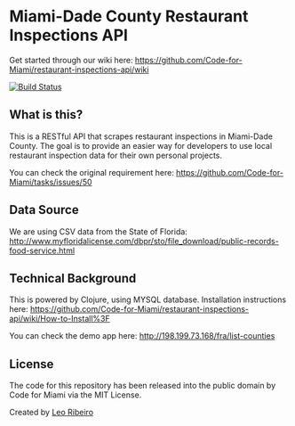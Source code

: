 # Miami-Dade County Restaurant Inspections API

Get started through our wiki here: https://github.com/Code-for-Miami/restaurant-inspections-api/wiki

[![Build Status](https://travis-ci.org/Code-for-Miami/restaurant-inspections-api.svg?branch=master)](https://travis-ci.org/Code-for-Miami/restaurant-inspections-api)

## What is this?

This is a RESTful API that scrapes restaurant inspections in Miami-Dade County. The goal is to provide an easier way for developers to use local restaurant inspection data for their own personal projects.

You can check the original requirement here: https://github.com/Code-for-Miami/tasks/issues/50

## Data Source

We are using CSV data from the State of Florida: http://www.myfloridalicense.com/dbpr/sto/file_download/public-records-food-service.html

## Technical Background

This is powered by Clojure, using MYSQL database. Installation instructions here: https://github.com/Code-for-Miami/restaurant-inspections-api/wiki/How-to-Install%3F

You can check the demo app here: http://198.199.73.168/fra/list-counties 

## License

The code for this repository has been released into the public domain by Code for Miami via the MIT License.

Created by [Leo Ribeiro](https://github.com/leordev)
